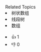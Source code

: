 <div><div>Related Topics</div><div><li>树状数组</li><li>线段树</li><li>数组</li></div></div><br><div><li>👍 1</li><li>👎 0</li></div>